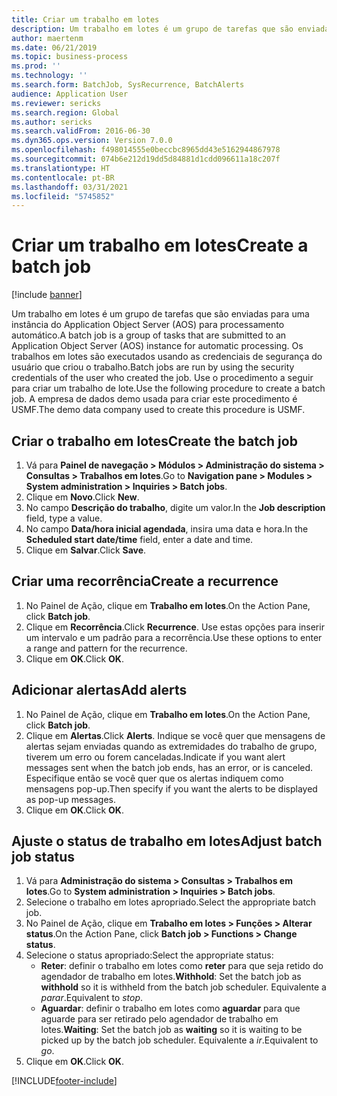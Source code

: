 ```yaml
---
title: Criar um trabalho em lotes
description: Um trabalho em lotes é um grupo de tarefas que são enviadas para uma instância do Application Object Server (AOS) para processamento automático.
author: maertenm
ms.date: 06/21/2019
ms.topic: business-process
ms.prod: ''
ms.technology: ''
ms.search.form: BatchJob, SysRecurrence, BatchAlerts
audience: Application User
ms.reviewer: sericks
ms.search.region: Global
ms.author: sericks
ms.search.validFrom: 2016-06-30
ms.dyn365.ops.version: Version 7.0.0
ms.openlocfilehash: f498014555e0beccbc8965dd43e5162944867978
ms.sourcegitcommit: 074b6e212d19dd5d84881d1cdd096611a18c207f
ms.translationtype: HT
ms.contentlocale: pt-BR
ms.lasthandoff: 03/31/2021
ms.locfileid: "5745852"
---
```

# <a name="create-a-batch-job"></a><span data-ttu-id="60f49-103">Criar um trabalho em lotes</span><span class="sxs-lookup"><span data-stu-id="60f49-103">Create a batch job</span></span>

[!include [banner](../../includes/banner.md)]

<span data-ttu-id="60f49-104">Um trabalho em lotes é um grupo de tarefas que são enviadas para uma instância do Application Object Server (AOS) para processamento automático.</span><span class="sxs-lookup"><span data-stu-id="60f49-104">A batch job is a group of tasks that are submitted to an Application Object Server (AOS) instance for automatic processing.</span></span> <span data-ttu-id="60f49-105">Os trabalhos em lotes são executados usando as credenciais de segurança do usuário que criou o trabalho.</span><span class="sxs-lookup"><span data-stu-id="60f49-105">Batch jobs are run by using the security credentials of the user who created the job.</span></span> <span data-ttu-id="60f49-106">Use o procedimento a seguir para criar um trabalho de lote.</span><span class="sxs-lookup"><span data-stu-id="60f49-106">Use the following procedure to create a batch job.</span></span> <span data-ttu-id="60f49-107">A empresa de dados demo usada para criar este procedimento é USMF.</span><span class="sxs-lookup"><span data-stu-id="60f49-107">The demo data company used to create this procedure is USMF.</span></span>


## <a name="create-the-batch-job"></a><span data-ttu-id="60f49-108">Criar o trabalho em lotes</span><span class="sxs-lookup"><span data-stu-id="60f49-108">Create the batch job</span></span>
1. <span data-ttu-id="60f49-109">Vá para **Painel de navegação > Módulos > Administração do sistema > Consultas > Trabalhos em lotes**.</span><span class="sxs-lookup"><span data-stu-id="60f49-109">Go to **Navigation pane > Modules > System administration > Inquiries > Batch jobs**.</span></span>
2. <span data-ttu-id="60f49-110">Clique em **Novo**.</span><span class="sxs-lookup"><span data-stu-id="60f49-110">Click **New**.</span></span>
3. <span data-ttu-id="60f49-111">No campo **Descrição do trabalho**, digite um valor.</span><span class="sxs-lookup"><span data-stu-id="60f49-111">In the **Job description** field, type a value.</span></span>
4. <span data-ttu-id="60f49-112">No campo **Data/hora inicial agendada**, insira uma data e hora.</span><span class="sxs-lookup"><span data-stu-id="60f49-112">In the **Scheduled start date/time** field, enter a date and time.</span></span>
5. <span data-ttu-id="60f49-113">Clique em **Salvar**.</span><span class="sxs-lookup"><span data-stu-id="60f49-113">Click **Save**.</span></span>

## <a name="create-a-recurrence"></a><span data-ttu-id="60f49-114">Criar uma recorrência</span><span class="sxs-lookup"><span data-stu-id="60f49-114">Create a recurrence</span></span>
1. <span data-ttu-id="60f49-115">No Painel de Ação, clique em **Trabalho em lotes**.</span><span class="sxs-lookup"><span data-stu-id="60f49-115">On the Action Pane, click **Batch job**.</span></span>
2. <span data-ttu-id="60f49-116">Clique em **Recorrência**.</span><span class="sxs-lookup"><span data-stu-id="60f49-116">Click **Recurrence**.</span></span> <span data-ttu-id="60f49-117">Use estas opções para inserir um intervalo e um padrão para a recorrência.</span><span class="sxs-lookup"><span data-stu-id="60f49-117">Use these options to enter a range and pattern for the recurrence.</span></span>  
3. <span data-ttu-id="60f49-118">Clique em **OK**.</span><span class="sxs-lookup"><span data-stu-id="60f49-118">Click **OK**.</span></span>

## <a name="add-alerts"></a><span data-ttu-id="60f49-119">Adicionar alertas</span><span class="sxs-lookup"><span data-stu-id="60f49-119">Add alerts</span></span>
1. <span data-ttu-id="60f49-120">No Painel de Ação, clique em **Trabalho em lotes**.</span><span class="sxs-lookup"><span data-stu-id="60f49-120">On the Action Pane, click **Batch job**.</span></span>
2. <span data-ttu-id="60f49-121">Clique em **Alertas**.</span><span class="sxs-lookup"><span data-stu-id="60f49-121">Click **Alerts**.</span></span> <span data-ttu-id="60f49-122">Indique se você quer que mensagens de alertas sejam enviadas quando as extremidades do trabalho de grupo, tiverem um erro ou forem canceladas.</span><span class="sxs-lookup"><span data-stu-id="60f49-122">Indicate if you want alert messages sent when the batch job ends, has an error, or is canceled.</span></span> <span data-ttu-id="60f49-123">Especifique então se você quer que os alertas indiquem como mensagens pop-up.</span><span class="sxs-lookup"><span data-stu-id="60f49-123">Then specify if you want the alerts to be displayed as pop-up messages.</span></span>   
3. <span data-ttu-id="60f49-124">Clique em **OK**.</span><span class="sxs-lookup"><span data-stu-id="60f49-124">Click **OK**.</span></span>

## <a name="adjust-batch-job-status"></a><span data-ttu-id="60f49-125">Ajuste o status de trabalho em lotes</span><span class="sxs-lookup"><span data-stu-id="60f49-125">Adjust batch job status</span></span>
1. <span data-ttu-id="60f49-126">Vá para **Administração do sistema > Consultas > Trabalhos em lotes**.</span><span class="sxs-lookup"><span data-stu-id="60f49-126">Go to **System administration > Inquiries > Batch jobs**.</span></span>
2. <span data-ttu-id="60f49-127">Selecione o trabalho em lotes apropriado.</span><span class="sxs-lookup"><span data-stu-id="60f49-127">Select the appropriate batch job.</span></span>
3. <span data-ttu-id="60f49-128">No Painel de Ação, clique em **Trabalho em lotes > Funções > Alterar status**.</span><span class="sxs-lookup"><span data-stu-id="60f49-128">On the Action Pane, click **Batch job > Functions > Change status**.</span></span>
4. <span data-ttu-id="60f49-129">Selecione o status apropriado:</span><span class="sxs-lookup"><span data-stu-id="60f49-129">Select the appropriate status:</span></span>
    - <span data-ttu-id="60f49-130">**Reter**: definir o trabalho em lotes como **reter** para que seja retido do agendador de trabalho em lotes.</span><span class="sxs-lookup"><span data-stu-id="60f49-130">**Withhold**: Set the batch job as **withhold** so it is withheld from the batch job scheduler.</span></span> <span data-ttu-id="60f49-131">Equivalente a *parar*.</span><span class="sxs-lookup"><span data-stu-id="60f49-131">Equivalent to *stop*.</span></span>
    - <span data-ttu-id="60f49-132">**Aguardar**: definir o trabalho em lotes como **aguardar** para que aguarde para ser retirado pelo agendador de trabalho em lotes.</span><span class="sxs-lookup"><span data-stu-id="60f49-132">**Waiting**: Set the batch job as **waiting** so it is waiting to be picked up by the batch job scheduler.</span></span> <span data-ttu-id="60f49-133">Equivalente a *ir*.</span><span class="sxs-lookup"><span data-stu-id="60f49-133">Equivalent to *go*.</span></span>
5. <span data-ttu-id="60f49-134">Clique em **OK**.</span><span class="sxs-lookup"><span data-stu-id="60f49-134">Click **OK**.</span></span>


[!INCLUDE[footer-include](../../../../includes/footer-banner.md)]